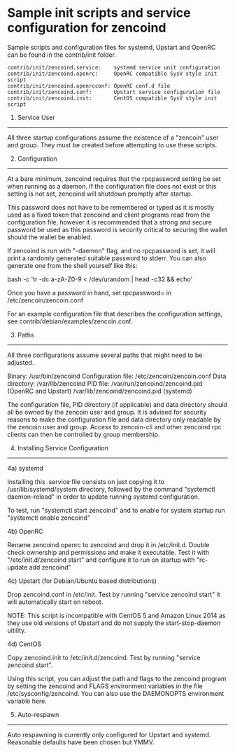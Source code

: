 Sample init scripts and service configuration for zencoind
==========================================================

Sample scripts and configuration files for systemd, Upstart and OpenRC
can be found in the contrib/init folder.

    contrib/init/zencoind.service:    systemd service unit configuration
    contrib/init/zencoind.openrc:     OpenRC compatible SysV style init script
    contrib/init/zencoind.openrcconf: OpenRC conf.d file
    contrib/init/zencoind.conf:       Upstart service configuration file
    contrib/init/zencoind.init:       CentOS compatible SysV style init script

1. Service User
---------------------------------

All three startup configurations assume the existence of a "zencoin" user
and group.  They must be created before attempting to use these scripts.

2. Configuration
---------------------------------

At a bare minimum, zencoind requires that the rpcpassword setting be set
when running as a daemon.  If the configuration file does not exist or this
setting is not set, zencoind will shutdown promptly after startup.

This password does not have to be remembered or typed as it is mostly used
as a fixed token that zencoind and client programs read from the configuration
file, however it is recommended that a strong and secure password be used
as this password is security critical to securing the wallet should the
wallet be enabled.

If zencoind is run with "-daemon" flag, and no rpcpassword is set, it will
print a randomly generated suitable password to stderr.  You can also
generate one from the shell yourself like this:

bash -c 'tr -dc a-zA-Z0-9 < /dev/urandom | head -c32 && echo'

Once you have a password in hand, set rpcpassword= in /etc/zencoin/zencoin.conf

For an example configuration file that describes the configuration settings,
see contrib/debian/examples/zencoin.conf.

3. Paths
---------------------------------

All three configurations assume several paths that might need to be adjusted.

Binary:              /usr/bin/zencoind
Configuration file:  /etc/zencoin/zencoin.conf
Data directory:      /var/lib/zencoind
PID file:            /var/run/zencoind/zencoind.pid (OpenRC and Upstart)
                     /var/lib/zencoind/zencoind.pid (systemd)

The configuration file, PID directory (if applicable) and data directory
should all be owned by the zencoin user and group.  It is advised for security
reasons to make the configuration file and data directory only readable by the
zencoin user and group.  Access to zencoin-cli and other zencoind rpc clients
can then be controlled by group membership.

4. Installing Service Configuration
-----------------------------------

4a) systemd

Installing this .service file consists on just copying it to
/usr/lib/systemd/system directory, followed by the command
"systemctl daemon-reload" in order to update running systemd configuration.

To test, run "systemctl start zencoind" and to enable for system startup run
"systemctl enable zencoind"

4b) OpenRC

Rename zencoind.openrc to zencoind and drop it in /etc/init.d.  Double
check ownership and permissions and make it executable.  Test it with
"/etc/init.d/zencoind start" and configure it to run on startup with
"rc-update add zencoind"

4c) Upstart (for Debian/Ubuntu based distributions)

Drop zencoind.conf in /etc/init.  Test by running "service zencoind start"
it will automatically start on reboot.

NOTE: This script is incompatible with CentOS 5 and Amazon Linux 2014 as they
use old versions of Upstart and do not supply the start-stop-daemon uitility.

4d) CentOS

Copy zencoind.init to /etc/init.d/zencoind. Test by running "service zencoind start".

Using this script, you can adjust the path and flags to the zencoind program by
setting the zencoind and FLAGS environment variables in the file
/etc/sysconfig/zencoind. You can also use the DAEMONOPTS environment variable here.

5. Auto-respawn
-----------------------------------

Auto respawning is currently only configured for Upstart and systemd.
Reasonable defaults have been chosen but YMMV.
